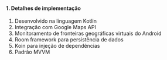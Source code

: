 #### 1. Detalhes de implementação

1. Desenvolvido na linguagem Kotlin
2. Integração com Google Maps API
3. Monitoramento de fronteiras geográficas virtuais do Android
4. Room framework para persistência de dados
5. Koin para injeção de dependências
6. Padrão MVVM
